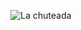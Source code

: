 <p align="center">
    <img src="https://raw.githubusercontent.com/natunimal/.github/main/profile/.readme/patrick.gif?raw=true" alt="La chuteada"/>
</p>
